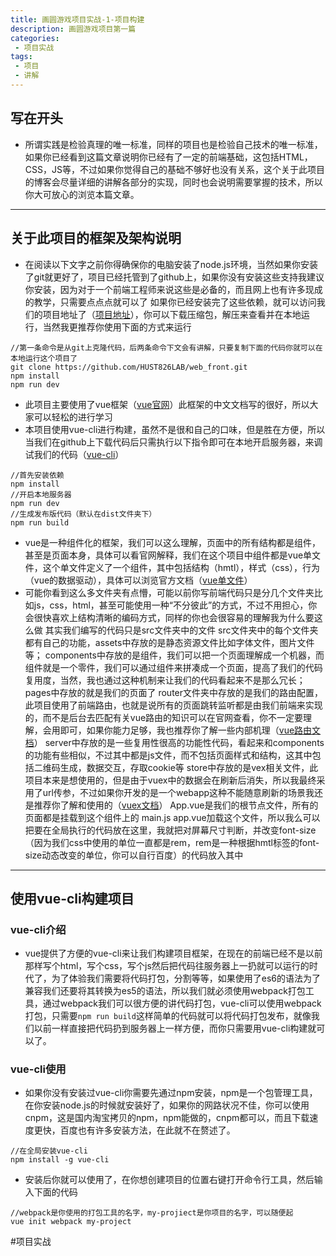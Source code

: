 ```yaml
---
title: 画圆游戏项目实战-1-项目构建
description: 画圆游戏项目第一篇
categories:
 - 项目实战
tags:
 - 项目
 - 讲解
---
```

## 写在开头
* 所谓实践是检验真理的唯一标准，同样的项目也是检验自己技术的唯一标准，如果你已经看到这篇文章说明你已经有了一定的前端基础，这包括HTML，CSS，JS等，不过如果你觉得自己的基础不够好也没有关系，这个关于此项目的博客会尽量详细的讲解各部分的实现，同时也会说明需要掌握的技术，所以你大可放心的浏览本篇文章。
- - - -
## 关于此项目的框架及架构说明
* 在阅读以下文字之前你得确保你的电脑安装了node.js环境，当然如果你安装了git就更好了，项目已经托管到了github上，如果你没有安装这些支持我建议你安装，因为对于一个前端工程师来说这些是必备的，而且网上也有许多现成的教学，只需要点点点就可以了
如果你已经安装完了这些依赖，就可以访问我们的项目地址了（[项目地址](https://github.com/HUST826LAB/web_front.git)），你可以下载压缩包，解压来查看并在本地运行，当然我更推荐你使用下面的方式来运行
```
//第一条命令是从git上克隆代码，后两条命令下文会有讲解，只要复制下面的代码你就可以在本地运行这个项目了
git clone https://github.com/HUST826LAB/web_front.git
npm install
npm run dev 
```
* 此项目主要使用了vue框架（[vue官网](https://cn.vuejs.org/)）此框架的中文文档写的很好，所以大家可以轻松的进行学习
* 本项目使用vue-cli进行构建，虽然不是很和自己的口味，但是胜在方便，所以当我们在github上下载代码后只需执行以下指令即可在本地开启服务器，来调试我们的代码（[vue-cli](https://cn.vuejs.org/v2/guide/deployment.html)）
```shell
//首先安装依赖
npm install
//开启本地服务器
npm run dev
//生成发布版代码（默认在dist文件夹下）
npm run build
```
* vue是一种组件化的框架，我们可以这么理解，页面中的所有结构都是组件，甚至是页面本身，具体可以看官网解释，我们在这个项目中组件都是vue单文件，这个单文件定义了一个组件，其中包括结构（hmtl），样式（css），行为（vue的数据驱动），具体可以浏览官方文档（[vue单文件](https://cn.vuejs.org/v2/guide/single-file-components.html)）
* 可能你看到这么多文件夹有点懵，可能以前你写前端代码只是分几个文件夹比如js，css，html，甚至可能使用一种“不分彼此”的方式，不过不用担心，你会很快喜欢上结构清晰的编码方式，同样的你也会很容易的理解我为什么要这么做
其实我们编写的代码只是src文件夹中的文件
src文件夹中的每个文件夹都有自己的功能，assets中存放的是静态资源文件比如字体文件，图片文件等；
components中存放的是组件，我们可以把一个页面理解成一个机器，而组件就是一个零件，我们可以通过组件来拼凑成一个页面，提高了我们的代码复用度，当然，我也通过这种机制来让我们的代码看起来不是那么冗长；
pages中存放的就是我们的页面了
router文件夹中存放的是我们的路由配置，此项目使用了前端路由，也就是说所有的页面跳转监听都是由我们前端来实现的，而不是后台去匹配有关vue路由的知识可以在官网查看，你不一定要理解，会用即可，如果你能力足够，我也推荐你了解一些内部机理（[vue路由文档](https://router.vuejs.org/zh-cn/)）
server中存放的是一些复用性很高的功能性代码，看起来和components的功能有些相似，不过其中都是js文件，而不包括页面样式和结构，这其中包括二维码生成，数据交互，存取cookie等
store中存放的是vex相关文件，此项目本来是想使用的，但是由于vuex中的数据会在刷新后消失，所以我最终采用了url传参，不过如果你开发的是一个webapp这种不能随意刷新的场景我还是推荐你了解和使用的（[vuex文档](https://vuex.vuejs.org/zh-cn/)）
App.vue是我们的根节点文件，所有的页面都是挂载到这个组件上的
main.js app.vue加载这个文件，所以我么可以把要在全局执行的代码放在这里，我就把对屏幕尺寸判断，并改变font-size（因为我们css中使用的单位一直都是rem，rem是一种根据hmtl标签的font-size动态改变的单位，你可以自行百度）的代码放入其中
- - - -
## 使用vue-cli构建项目
### vue-cli介绍
* vue提供了方便的vue-cli来让我们构建项目框架，在现在的前端已经不是以前那样写个html，写个css，写个js然后把代码往服务器上一扔就可以运行的时代了，为了体验我们需要将代码打包，分割等等，如果使用了es6的语法为了兼容我们还要将其转换为es5的语法，所以我们就必须使用webpack打包工具，通过webpack我们可以很方便的讲代码打包，vue-cli可以使用webpack打包，只需要`npm run build`这样简单的代码就可以将代码打包发布，就像我们以前一样直接把代码扔到服务器上一样方便，而你只需要用vue-cli构建就可以了。
### vue-cli使用
* 如果你没有安装过vue-cli你需要先通过npm安装，npm是一个包管理工具，在你安装node.js的时候就安装好了，如果你的网路状况不佳，你可以使用cnpm，这是国内淘宝拷贝的npm，npm能做的，cnpm都可以，而且下载速度更快，百度也有许多安装方法，在此就不在赘述了。
```
//在全局安装vue-cli
npm install -g vue-cli
```
* 安装后你就可以使用了，在你想创建项目的位置右键打开命令行工具，然后输入下面的代码
```
//webpack是你使用的打包工具的名字，my-projiect是你项目的名字，可以随便起
vue init webpack my-project
```










#项目实战